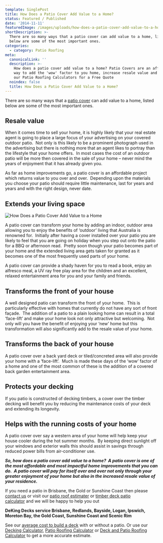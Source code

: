 ```yaml
---
template: SinglePost
title: How Does a Patio Cover Add Value to a Home?
status: Featured / Published
date: '2014-11-11'
featuredImage: /images/uploads/how-does-a-patio-cover-add-value-to-a-home.jpg
shortDescription: >-
  There are so many ways that a patio cover can add value to a home, listed
  below are some of the most important ones.
categories:
  - category: Patio Roofing
meta:
  canonicalLink: ''
  description: >-
    How does a patio cover add value to a home? Patio Covers are an affordable
    way to add the 'wow' factor to you home, increase resale value and more. Use
    our Patio Roofing Calculators for a Free Quote
  noindex: false
  title: How Does a Patio Cover Add Value to a Home?
---
```

There are so many ways that a [patio cover](https://www.dekingdecks.com.au/services/patio-roofs/) can add value to a home, listed below are some of the most important ones.

## Resale value

When it comes time to sell your home, it is highly likely that your real estate agent is going to place a large focus of your advertising on your covered outdoor patio.  Not only is this likely to be a prominent photograph used in the advertising but there is nothing more that an agent likes to portray than the lifestyle that your home offers.  In most cases the cost of an outdoor patio will be more then covered in the sale of your home – never mind the years of enjoyment that it has already given you.

As far as home improvements go, a patio cover is an affordable project which returns value to you over and over.  Depending upon the materials you choose your patio should require little maintenance, last for years and years and with the right design, never date.

## Extends your living space

![How Does a Patio Cover Add Value to a Home](/images/uploads/how-does-a-patio-cover-add-value-to-a-home.jpg)

A patio cover can transform your home by adding an indoor, outdoor area allowing you to enjoy the benefits of ‘outdoor’ living that Australia is renowned for.  Initially after having a cover installed over your patio you are likely to feel that you are going on holiday when you step out onto the patio for a BBQ or afternoon read.  Pretty soon though your patio becomes part of your home and the extended living area gets taken for granted as it becomes one of the most frequently used parts of your home.

A patio cover can provide a shady haven for you to read a book, enjoy an alfresco meal, a UV ray free play area for the children and an excellent, relaxed entertainment area for you and your family and friends.

## Transforms the front of your house

A well designed patio can transform the front of your home.  This is particularly effective with homes that currently do not have any sort of front façade.  The addition of a patio to a plain looking home can result in a total ‘face-lift’ and make your home look not only attractive but welcoming.  Not only will you have the benefit of enjoying your ‘new’ home but this transformation will also significantly add to the resale value of your home.

## Transforms the back of your house

A patio cover over a back yard deck or tiled/concreted area will also provide your home with a ‘face-lift’.  Much is made these days of the ‘wow’ factor of a home and one of the most common of these is the addition of a covered back garden entertainment area.

## Protects your decking

If you patio is constructed of decking timbers, a cover over the timber decking will benefit you by reducing the maintenance costs of your deck and extending its longevity.

## Helps with the running costs of your home

A patio cover over say a western area of your home will help keep your house cooler during the hot summer months.  By keeping direct sunlight off your windows and exterior walls this should assist in savings through reduced power bills from air-conditioner use.

**_So, how does a patio cover add value to a home?  A patio cover is one of the most affordable and most impactful home improvements that you can do.  A patio cover will pay for itself over and over not only through your greater enjoyment of your home but also in the increased resale value of your residence._**

If you need a patio in Brisbane, the Gold or Sunshine Coast then please [contact us](https://www.dekingdecks.com.au/contact/) or visit our [patio roof estimater](https://www.dekingdecks.com.au/patio-calculator/) or [timber deck patio calculator](https://www.dekingdecks.com.au/quote-calculator/) and we will be happy to help you out

**DeKing Decks service Brisbane, Redlands, Bayside, Logan, Ipswich, Moreton Bay, the Gold Coast, Sunshine Coast and Scenic Rim**

See our [average cost to build a deck](https://www.dekingdecks.com.au/posts/patio-installation-cost-timber-patio-and-roofing/) with or without a patio. Or use our [Decking Calculator](https://www.dekingdecks.com.au/quote-calculator/), [Patio Roofing Calculator](https://www.dekingdecks.com.au/patio-calculator/) or [Deck and Patio Roofing Calculator](https://www.dekingdecks.com.au/deck-and-roofing-calculator) to get a more accurate estimate.
